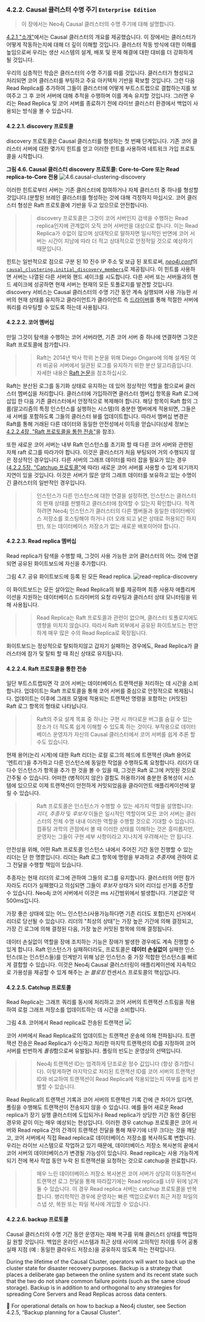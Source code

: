 ### 4.2.2. Causal 클러스터 수명 주기 `Enterprise Edition`
> 이 장에서는 Neo4j Causal 클러스터의 수명 주기에 대해 설명합니다.

[4.2.1 "소개"](./architecture.md)에서는 Causal 클러스터의 개요를 제공했습니다. 이 장에서는 클러스터가 어떻게 작동하는지에 대해 더 깊이 이해할 것입니다. 클러스터 작동 방식에 대한 이해를 높임으로써 우리는 생산 시스템의 설계, 배포 및 문제 해결에 대한 대비를 더 강화하게 될 것입니다.

우리의 심층적인 학습은 클러스터의 수명 주기를 따를 것입니다. 클러스터가 형성되고 처리되면 코어 클러스터를 부팅하고 주요 아키텍처 기반을 확보할 것입니다. 그런 다음 Read Replica를 추가하여 그들이 클러스터에 어떻게 부트스트랩으로 결합하는지를 보여주고 그 후 코어 서버에 대해 추적을 수행하며 이를 계속 유지할 것입니다. 그러면 우리는 Read Replica 및 코어 서버를 종료하기 전에 라이브 클러스터 환경에서 백업이 사용되는 방식을 볼 수 있습니다.

#### 4.2.2.1. discovery 프로토콜
discovery 프로토콜은 Causal 클러스터를 형성하는 첫 번째 단계입니다. 기존 코어 클러스터 서버에 대한 몇가지 힌트를 얻고 이러한 힌트를 사용하여 네트워크 가입 프로토콜을 시작합니다.

**그림 4.6. Causal 클러스터 discovery 프로토콜: Core-to-Core 또는 Read replica-to-Core 전용**
![4.6.causal-clustering-discovery](./4.6.causal-clustering-discovery.png)

이러한 힌트로부터 서버는 기존 클러스터에 참여하거나 자체 클러스터 중 하나를 형성할 것입니다.(분할된 브레인 클러스터를 형성하는 것에 대해 걱정하지 마십시오. 코어 클러스터 형성은 Raft 프로토콜에 기반을 두고 있으므로 안전합니다).

>> discovery 프로토콜은 그것이 코어 서버인지 검색을 수행하는 Read replica인지에 관계없이 오직 코어 서버만을 대상으로 합니다. 이는 Read Replica가 수없이 많으며 상대적으로 말하자면 일시적인 반면에 코어 서버는 시간이 지남에 따라 더 적고 상대적으로 안정적일 것으로 예상하기 때문입니다.

힌트는 일반적으로 점으로 구분 된 10 진수 IP 주소 및 보급 된 포트로써, [*neo4j.conf*](/configuration.html)의 [`causal_clustering.initial_discovery_members`](https://neo4j.com/docs/operations-manual/3.3/reference/configuration-settings/#config_causal_clustering.initial_discovery_members)로 제공됩니다. 이 힌트를 사용하면 서버는 나열된 다른 서버와 핸드 셰이크를 시도합니다. 다른 서버 또는 서버들과의 핸드 셰이크에 성공하면 현재 서버는 현재의 모든 토폴로지를 발견할 것입니다.
discovery 서비스는 Causal 클러스터의 수명 기간 동안 계속 실행되며 사용 가능한 서버의 현재 상태를 유지하고 클라이언트가 클라이언트 측 [드라이버](https://neo4j.com/docs/developer-manual/3.4-preview/drivers/)를 통해 적절한 서버에 쿼리를 라우팅할 수 있도록 하는데 사용됩니다.

#### 4.2.2.2. 코어 멤버십
만일 그것이 탐색을 수행하는 코어 서버라면, 기존 코어 서버 중 하나에 연결하면 그것은 Raft 프로토콜에 참가합니다.

>> Raft는 2014년 박사 학위 논문을 위해 Diego Ongaro에 의해 설계된 여러 비공유 서버에서 일관된 로그를 유지하기 위한 분산 알고리즘입니다. 자세한 내용은 [Raft 논문](https://ramcloud.stanford.edu/~ongaro/thesis.pdf)을 참조하십시오.

Raft는 분산된 로그를 동기화 상태로 유지하는 데 있어 정상적인 역할을 함으로써 클러스터 멤버십을 처리합니다. 클러스터에 가입하려면 클러스터 멤버십 항목을 Raft 로그에 삽입 한 다음 기존 클러스터에서 안정적으로 복제해야 합니다. 해당 항목이 Raft 합의 그룹(알고리즘의 특정 인스턴스를 실행하는 시스템)의 충분한 멤버에게 적용되면, 그들은 새 서버를 포함하도록 그들의 클러스터 뷰를 업데이트합니다. 따라서 멤버십 변경은 Raft를 통해 거래된 다른 데이터와 동일한 안전성에서 이득을 얻습니다(상세 정보는 [4.2.2.4장, "Raft 프로토콜을 통한 전송"](#4224-raft-프로토콜을-통한-전송)을 참조).

또한 새로운 코어 서버는 내부 Raft 인스턴스를 초기화 할 때 다른 코어 서버와 관련된 자체 raft 로그를 따라가야 합니다. 이것은 클러스터가 처음 부팅되어 거의 수행되지 않은 정상적인 경우입니다. 다른 서버의 그래프 데이터를 따라 잡을 필요가 있는 경우 ([4.2.2.5장. "Catchup 프로토콜"](#4225-catchup-프로토콜)에 따라) 새로운 코어 서버를 사용할 수 있게 되기까지 지연이 있을 것입니다. 이것은 서버가 많은 양의 그래프 데이터를 보유하고 있는 수명이 긴 클러스터의 일반적인 경우입니다.

>> 인스턴스가 다른 인스턴스에 대한 연결을 설정하면, 인스턴스는 클러스터의 현재 상태를 판별하고 클러스터에 참여할 수 있는지 확인합니다. 적격하려면 Neo4j 인스턴스가 클러스터의 다른 멤버들과 동일한 데이터베이스 저장소를 호스팅해야 하거나 (더 오래 되고 낡은 상태로 허용되긴 하지만), 또는 데이터베이스 저장소가 없는 새로운 배포이어야 합니다.

#### 4.2.2.3. Read replica 멤버십
Read replica가 탐색을 수행할 때, 그것이 사용 가능한 코어 클러스터의 어느 것에 연결되면 공유된 화이트보드에 자신을 추가합니다.

그림 4.7. 공유 화이트보드에 등록 된 모든 Read replica.
![read-replica-discovery](./read-replica-discovery.png)

이 화이트보드는 모든 살아있는 Read Replica의 뷰를 제공하며 최종 사용자 애플리케이션을 지원하는 데이터베이스 드라이버의 요청 라우팅과 클러스터 상태 모니터링을 위해 사용됩니다.

>> Read Replica는 Raft 프로토콜과 관련이 없으며, 클러스터 토폴로지에도 영향을 미치지 않습니다. 따라서 Raft 외부에서 공유된 화이트보드는 편안하게 매우 많은 수의 Read Replica로 확장됩니다.

화이트보드는 정상적으로 탈퇴하지않고 갑자기 실패하는 경우에도, Read Replica가 클러스터에 참가 및 탈퇴 할 때 최신 상태로 유지됩니다.

#### 4.2.2.4. Raft 프로토콜을 통한 전송
일단 부트스트랩되면 각 코어 서버는 데이터베이스 트랜잭션을 처리하는 데 시간을 소비합니다. 업데이트는 Raft 프로토콜을 통해 코어 서버를 중심으로 안정적으로 복제됩니다. 업데이트는 이후에 그래프 모델에 적용되는 트랜잭션 명령을 포함하는 (커밋된) Raft 로그 항목의 형태로 나타납니다.

>> Raft의 주요 설계 목표 중 하나는 구현 시 까다로운 버그를 숨길 수 있는 장소가 더 적도록 쉽게 이해할 수 있도록 하는 것이다. 부작용으로 데이터베이스 운영자가 자신의 Causal 클러스터에서 코어 서버를 쉽게 추론 할 수도 있습니다.

현재 용어(논리 시계)에 대한 Raft 리더는 로컬 로그의 헤드에 트랜잭션 (Raft 용어로 '엔트리')을 추가하고 다른 인스턴스에 동일한 작업을 수행하도록 요청합니다. 리더가 대다수 인스턴스가 항목을 추가 한 것을 볼 수 있을 때, 그것은 Raft 로그에 커밋된 것으로 간주될 수 있습니다. 어떠한 (병적이지 않은) 결함도 허용하기에 충분한 중복성이 시스템에 있으므로 이제 트랜잭션이 안전하게 커밋되었음을 클라이언트 애플리케이션에 알릴 수 있습니다.

>> Raft 프로토콜은 인스턴스가 수행할 수 있는 세가지 역할을 설명합니다: *리더, 추종자* 및 *후보자* 이들은 일시적인 역할이며 모든 코어 서버는 클러스터의 전체 수명 내내 이러한 역할을 수행할 것으로 기대할 수 있습니다. 컴퓨팅 과학의 관점에서 볼 때 이러한 상태를 이해하는 것은 흥미롭지만, 운영자는 그들이 구현 세부 사항이라고 지나치게 우려해서는 안 됩니다.

안전성을 위해, 어떤 Raft 프로토콜 인스턴스 내에서 주어진 기간 동안 진행할 수 있는 리더는 단 한 명뿐입니다. 리더는 Raft 로그 항목에 명령을 부과하고 *추종자*에 관하여 로그 전달을 수행할 책임이 있습니다.

추종자는 현재 리더의 로그에 관하여 그들의 로그를 유지합니다. 클러스터의 어떤 참가자라도 리더가 실패했다고 의심되면 그들이 *후보자* 상태가 되어 리더십 선거를 추진할 수 있습니다. Neo4j 코어 서버에서 이것은 ms 시간범위에서 발생합니다. 기본값은 약 500ms입니다.

가장 좋은 상태에 있는 어느 인스턴스(사용가능하다면 기존 리더도 포함)든지 선거에서 리더로 당선될 수 있습니다. 리더의 "최상의 상태"는 가장 높은 기간에 의해 결정되고, 가장 긴 로그에 의해 결정된 다음, 가장 높은 커밋된 항목에 의해 결정됩니다.

데이터 손실없이 역할을 장애 조치하는 기능은 장애가 발생한 경우에도 계속 진행할 수 있게 합니다. Raft 인스턴스가 실패하더라도, 프로토콜은 **데이터 손실없이** 실패한 인스턴스(또는 인스턴스들)를 인계받기 위해 남은 인스턴스 중 가장 적합한 인스턴스를 빠르게 결합할 수 있습니다. 이것은 Neo4j Causal 클러스터링이 애플리케이션에 지속적으로 가용성을 제공할 수 있게 해주는 *논 블로킹* 컨센서스 프로토콜의 핵심입니다.

#### 4.2.2.5. Catchup 프로토콜
Read Replica는 그래프 쿼리를 동시에 처리하고 코어 서버의 트랜잭션 스트림을 적용하여 로컬 그래프 저장소를 업데이트하는 데 시간을 소비합니다.

그림 4.8. 코어에서 Read replica로 전송된 트랜잭션
![](./read-replica-tx-polling.png)

코어 서버에서 Read Replica로의 업데이트는 트랜잭션 운송에 의해 전파됩니다. 트랜잭션 전송은 Read Replica가 수신하고 처리한 마지막 트랜잭션의 ID를 지정하여 코어 서버를 빈번하게 *폴링*함으로써 유발됩니다. 폴링의 빈도는 운영상의 선택입니다.

>> Neo4j 트랜잭션 ID는 엄격하게 단조로운 정수 값입니다 (항상 증가합니다). 이렇게하면 마지막으로 처리된 트랜잭션 ID를 코어 서버의 트랜잭션 ID와 비교하여 트랜잭션이 Read Replica에 적용되었는지 여부를 쉽게 판별할 수 있습니다.

 Read Replica의 트랜잭션 기록과 코어 서버의 트랜잭션 기록 간에 큰 차이가 있다면, 폴링을 수행해도 트랜잭션이 전송되지 않을 수 있습니다. 예를 들어 새로운  Read replica가 장기 실행 클러스터에 도입되거나 Read replica가 상당한 기간 동안 중단된 경우와 같이 이는 매우 예상되는 현상입니다. 이러한 경우 catchup 프로토콜은 코어 서버와 Read replica 간의 간격이 트랜잭션 전달을 통해 채우기에 너무 크다는 것을 깨닫고, 코어 서버에서 직접 Read replica로 데이터베이스 저장소를 복사하도록 변합니다. 우리는 라이브 시스템으로 작업하고 있기 때문에, 데이터베이스 저장소 복사본의 끝에서 코어 서버의 데이터베이스가 변경될 가능성이 있습니다. Read replica는 사용 가능하게 되기 전에 복사 작업 동안 누락 된 트랜잭션을 요청하는 것으로 catchup을 완료합니다.

>> 매우 느린 데이터베이스 저장소 복사본은 코어 서버가 상당히 이동하면서 트랜잭션 로그 전달을 통해 따라잡기에는 Read replica를 너무 뒤에 남겨 둘 수 있습니다. 이 경우 Read replica 서버는 catchup 프로토콜을 반복합니다. 병리학적인 경우에 운영자는 빠른 백업으로부터 최근 저장 파일의 스냅 샷, 복원 또는 파일 복사에 개입할 수 있습니다.

#### 4.2.2.6. backup 프로토콜
 Causal 클러스터의 수명 기간 동안 운영자는 재해 복구를 위해 클러스터 상태를 백업하길 원할 것입니다. 백업은 온라인 시스템과 최근 상태 사이에 고의적인 차이를 두어 공통 실패 지점 (예 : 동일한 클라우드 저장소)을 공유하지 않도록 하는 전략입니다.

During the lifetime of the Causal Cluster, operators will want to back up the cluster state for disaster recovery purposes. Backup is a strategy that places a deliberate gap between the online system and its recent state such that the two do not share common failure points (such as the same cloud storage). Backup is in addition to and orthogonal to any strategies for spreading Core Servers and Read Replicas across data centers.



For operational details on how to backup a Neo4j cluster, see Section 4.2.5, “Backup planning for a Causal Cluster”.
